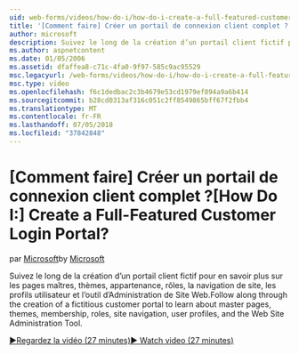 ```yaml
---
uid: web-forms/videos/how-do-i/how-do-i-create-a-full-featured-customer-login-portal
title: '[Comment faire] Créer un portail de connexion client complet ? | Microsoft Docs'
author: microsoft
description: Suivez le long de la création d’un portail client fictif pour en savoir plus sur les pages maîtres, thèmes, l’appartenance, rôles, la navigation de site, les profils utilisateur, et...
ms.author: aspnetcontent
ms.date: 01/05/2006
ms.assetid: dfaffea8-c71c-4fa0-9f97-585c9ac95529
msc.legacyurl: /web-forms/videos/how-do-i/how-do-i-create-a-full-featured-customer-login-portal
msc.type: video
ms.openlocfilehash: f6c1dedbac2c3b4679e53cd1979ef894a9a6b414
ms.sourcegitcommit: b28cd0313af316c051c2ff8549865bff67f2fbb4
ms.translationtype: MT
ms.contentlocale: fr-FR
ms.lasthandoff: 07/05/2018
ms.locfileid: "37842848"
---
```

<a name="how-do-i-create-a-full-featured-customer-login-portal"></a><span data-ttu-id="21461-104">[Comment faire] Créer un portail de connexion client complet ?</span><span class="sxs-lookup"><span data-stu-id="21461-104">[How Do I:] Create a Full-Featured Customer Login Portal?</span></span>
====================
<span data-ttu-id="21461-105">par [Microsoft](https://github.com/microsoft)</span><span class="sxs-lookup"><span data-stu-id="21461-105">by [Microsoft](https://github.com/microsoft)</span></span>

<span data-ttu-id="21461-106">Suivez le long de la création d’un portail client fictif pour en savoir plus sur les pages maîtres, thèmes, appartenance, rôles, la navigation de site, les profils utilisateur et l’outil d’Administration de Site Web.</span><span class="sxs-lookup"><span data-stu-id="21461-106">Follow along through the creation of a fictitious customer portal to learn about master pages, themes, membership, roles, site navigation, user profiles, and the Web Site Administration Tool.</span></span>

[<span data-ttu-id="21461-107">&#9654;Regardez la vidéo (27 minutes)</span><span class="sxs-lookup"><span data-stu-id="21461-107">&#9654; Watch video (27 minutes)</span></span>](https://channel9.msdn.com/Blogs/ASP-NET-Site-Videos/how-do-i-create-a-full-featured-customer-login-portal)
